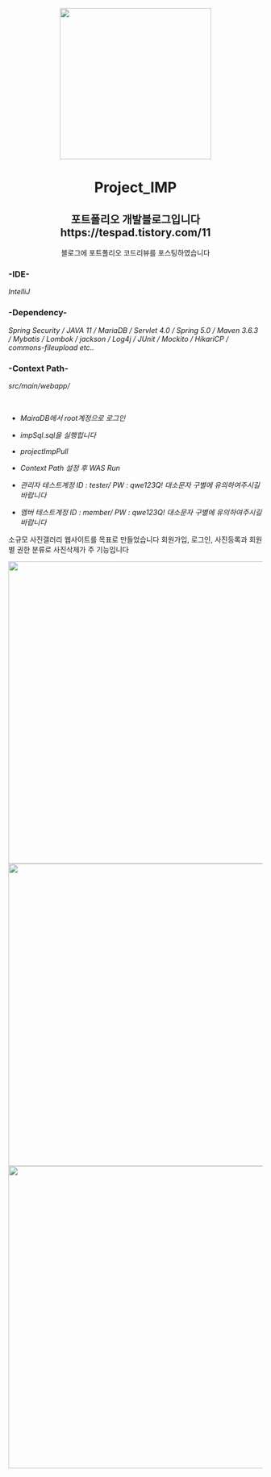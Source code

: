 <p align="center">
<img src="https://user-images.githubusercontent.com/74461921/105733503-f703d280-5f74-11eb-855d-5815213f08ba.png" width="300">
<h1 align="center">
Project_IMP
</h1>
<h2 align="center">
포트폴리오 개발블로그입니다<br>
https://tespad.tistory.com/11<br>
</h2>
<p align="center">
블로그에 포트폴리오 코드리뷰를 포스팅하였습니다<br>
</p>
</p>


### -IDE-
*IntelliJ*

### -Dependency-
 *Spring Security / JAVA 11 / MariaDB / Servlet 4.0 / Spring 5.0 / Maven 3.6.3 / Mybatis / Lombok / jackson / Log4j / JUnit / Mockito / HikariCP / commons-fileupload etc..*

### -Context Path-
*src/main/webapp/*

<br>

+ *MairaDB에서 root계정으로 로그인*

+ *impSql.sql을 실행힙니다*

+ *projectImpPull*  

+ *Context Path 설정 후 WAS Run*

+ *관리자 테스트계정 ID : tester/ PW : qwe123Q! 대소문자 구별에 유의하여주시길 바랍니다*

+ *멤버 테스트계정 ID : member/ PW : qwe123Q! 대소문자 구별에 유의하여주시길 바랍니다*



<p>
  소규모 사진갤러리 웹사이트를 목표로 만들었습니다
회원가입, 로그인, 사진등록과 회원별 권한 분류로 사진삭제가 주 기능입니다
</p>

<p align="center">
<img src="https://user-images.githubusercontent.com/74461921/105735586-37645000-5f77-11eb-8652-7310a173ee08.jpg" width="600">

<img src="https://user-images.githubusercontent.com/74461921/105735596-3af7d700-5f77-11eb-81b9-887343ecd010.jpg" width="600">

<img src="https://user-images.githubusercontent.com/74461921/105735614-40edb800-5f77-11eb-99ec-0233971d502a.jpg" width="600">
</p>



